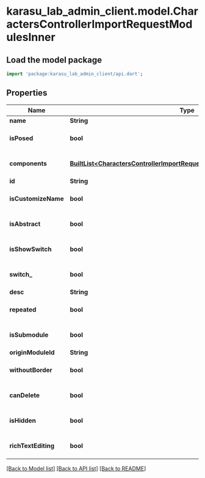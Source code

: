 # karasu_lab_admin_client.model.CharactersControllerImportRequestModulesInner

## Load the model package
```dart
import 'package:karasu_lab_admin_client/api.dart';
```

## Properties
Name | Type | Description | Notes
------------ | ------------- | ------------- | -------------
**name** | **String** |  | 
**isPosed** | **bool** |  | [optional] [default to false]
**components** | [**BuiltList&lt;CharactersControllerImportRequestModulesInnerComponentsInner&gt;**](CharactersControllerImportRequestModulesInnerComponentsInner.md) |  | [optional] [default to ListBuilder()]
**id** | **String** |  | 
**isCustomizeName** | **bool** |  | [optional] [default to false]
**isAbstract** | **bool** |  | [optional] [default to false]
**isShowSwitch** | **bool** |  | [optional] [default to false]
**switch_** | **bool** |  | [optional] [default to false]
**desc** | **String** |  | 
**repeated** | **bool** |  | [optional] [default to false]
**isSubmodule** | **bool** |  | [optional] [default to false]
**originModuleId** | **String** |  | 
**withoutBorder** | **bool** |  | [optional] [default to false]
**canDelete** | **bool** |  | [optional] [default to false]
**isHidden** | **bool** |  | [optional] [default to false]
**richTextEditing** | **bool** |  | [optional] [default to false]

[[Back to Model list]](../README.md#documentation-for-models) [[Back to API list]](../README.md#documentation-for-api-endpoints) [[Back to README]](../README.md)


